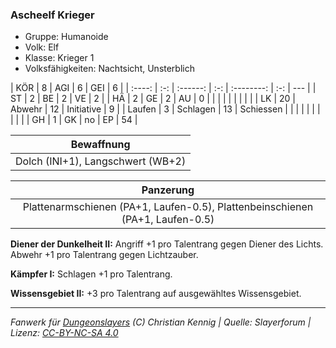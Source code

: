 ### Ascheelf Krieger

- Gruppe: Humanoide
- Volk: Elf
- Klasse: Krieger 1
- Volksfähigkeiten: Nachtsicht, Unsterblich

|  KÖR   |  8  |   AGI    |  6  |    GEI     |  6  |
| :----: | :-: | :------: | :-: | :--------: | :-: | --- |
|   ST   |  2  |    BE    |  2  |     VE     |  2  |
|   HÄ   |  2  |    GE    |  2  |     AU     |  0  |
|        |     |          |     |            |     |     |
|   LK   | 20  |  Abwehr  | 12  | Initiative |  9  |
| Laufen |  3  | Schlagen | 13  | Schiessen  |     |
|        |     |          |     |            |     |     |
|   GH   |  1  |    GK    | no  |     EP     | 54  |

|            Bewaffnung             |
| :-------------------------------: |
| Dolch (INI+1), Langschwert (WB+2) |

|                                   Panzerung                                   |
| :---------------------------------------------------------------------------: |
| Plattenarmschienen (PA+1, Laufen-0.5), Plattenbeinschienen (PA+1, Laufen-0.5) |

**Diener der Dunkelheit II:** Angriff +1 pro Talentrang gegen Diener des Lichts. Abwehr +1 pro Talentrang gegen Lichtzauber.

**Kämpfer I:** Schlagen +1 pro Talentrang.

**Wissensgebiet II:** +3 pro Talentrang auf ausgewähltes Wissensgebiet.

---

_Fanwerk für [Dungeonslayers](https://www.dungeonslayers.net/) (C) Christian Kennig | Quelle: Slayerforum | Lizenz: [CC-BY-NC-SA 4.0](https://creativecommons.org/licenses/by-nc-sa/4.0/deed.de)_
